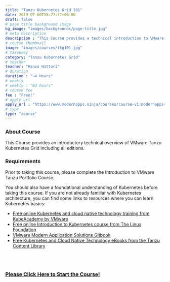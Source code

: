 ```yaml
---
title: "Tanzu Kubernetes Grid 101"
date: 2019-07-06T15:27:17+06:00
draft: false
# page title background image
bg_image: "images/backgrounds/page-title.jpg"
# meta description
description : "This Course provides a technical introduction to VMware Tanzu Kubernetes Grid."
# course thumbnail
image: "images/courses/tkg101.jpg"
# taxonomy
category: "Tanzu Kubernetes Grid"
# teacher
teacher: "Hanzo Hattori"
# duration
duration : "~4 Hours"
# weekly
# weekly : "03 hours"
# course fee
fee : "Free!"
# apply url
apply_url : "https://www.modernapps.ninja/courses/course-v1:modernapps+COU-TI4267+Perpetual/about"
# type
type: "course"
---
```



### About Course

This Course provides an introductory technical overview of VMware Tanzu Kubernetes Grid including all editions.</p>

### Requirements

Prior to taking this course, please complete the Introduction to VMware Tanzu Portfolio Course.

You should also have a foundational understanding of Kubernetes before taking this course. If you are not already familiar with Kubernetes architecture, you can find some links to resources where you can learn Kubernetes basics:

* [Free online Kubernetes and cloud native technology training from KubeAcademy by VMware](https://kube.academy/)
* [Free online Introduction to Kubernetes course from The Linux Foundation](https://training.linuxfoundation.org/training/introduction-to-kubernetes/)
* [VMware Modern Application Solutions Gitbook](https://tanzu-solutions.gitbook.io/cloud-native-solutions/)
* [Free Kubernetes and Cloud Native Technology eBooks from the Tanzu Content Library](https://tanzu.vmware.com/content/ebooks)

</br></br>

### [Please Click Here to Start the Course!](https://www.modernapps.ninja/courses/course-v1:modernapps+COU-TI4267+Perpetual/about)